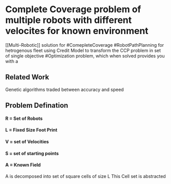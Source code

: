 # Complete Coverage problem of multiple robots with different velocites for known environment
[[Multi-Robotic]] solution for #ComepleteCoverage #RobotPathPlanning  for hetrogenous fleet using Credit Model to transform the CCP problem in set of single objective #Optimization  problem, which when solved provides you with a

## Related Work
Genetic algorithms traded between accuracy and speed

## Problem Defination
#### R = Set of Robots
#### L = Fixed Size Foot Print
#### V = set of Velocities
#### S = set of starting points
#### A = Known Field
A is decomposed into set of square cells of size L
This Cell set is abstracted 

